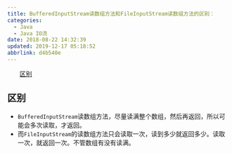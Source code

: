 ```yaml
---
title: BufferedInputStream读数组方法和FileInputStream读数组方法的区别：
categories: 
  - Java
  - Java IO流
date: 2018-08-22 14:32:39
updated: 2019-12-17 05:18:52
abbrlink: d4b540e
---
```

<div id='my_toc'><a href="/blog/d4b540e/#区别" class="header_2">区别</a>&nbsp;<br></div>
<style>.header_1{margin-left: 1em;}.header_2{margin-left: 2em;}.header_3{margin-left: 3em;}.header_4{margin-left: 4em;}.header_5{margin-left: 5em;}.header_6{margin-left: 6em;}</style>
<!--more-->
<script>if (navigator.platform.search('arm')==-1){document.getElementById('my_toc').style.display = 'none';}var e,p = document.getElementsByTagName('p');while (p.length>0) {e = p[0];e.parentElement.removeChild(e);}</script>

<!--end-->
## 区别 ##
- `BufferedInputStream`读数组方法，尽量读满整个数组，然后再返回，所以可能会多次读取，才返回。
- 而`FileInputStream`的读数组方法只会读取一次，读到多少就返回多少。读取一次，就返回一次。不管数组有没有读满。
